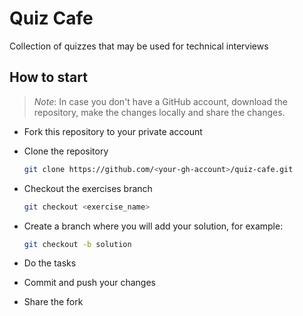 # Quiz Cafe

Collection of quizzes that may be used for technical interviews


## How to start

> *Note*:
> In case you don't have a GitHub account, download the repository, make the changes locally and
> share the changes.


* Fork this repository to your private account

* Clone the repository

    ```bash
    git clone https://github.com/<your-gh-account>/quiz-cafe.git
    ```

* Checkout the exercises branch

    ```bash
    git checkout <exercise_name>
    ```

* Create a branch where you will add your solution, for example:

    ```bash
    git checkout -b solution
    ```

* Do the tasks
* Commit and push your changes
* Share the fork
